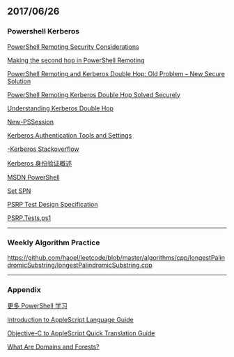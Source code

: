 ## 2017/06/26

### Powershell Kerberos

[PowerShell Remoting Security Considerations](https://msdn.microsoft.com/en-us/powershell/scripting/setup/winrmsecurity)

[Making the second hop in PowerShell Remoting](https://msdn.microsoft.com/en-us/powershell/scripting/setup/ps-remoting-second-hop)

[PowerShell Remoting and Kerberos Double Hop: Old Problem – New Secure Solution](https://blogs.technet.microsoft.com/ashleymcglone/2017/04/12/powershell-remoting-and-kerberos-double-hop-old-problem-new-secure-solution/)

[PowerShell Remoting Kerberos Double Hop Solved Securely](https://blogs.technet.microsoft.com/ashleymcglone/2016/08/30/powershell-remoting-kerberos-double-hop-solved-securely/)

[Understanding Kerberos Double Hop](https://blogs.technet.microsoft.com/askds/2008/06/13/understanding-kerberos-double-hop/)

[New-PSSession](https://msdn.microsoft.com/en-us/powershell/reference/5.1/microsoft.powershell.core/new-pssession)

[Kerberos Authentication Tools and Settings](https://technet.microsoft.com/library/cc738673(v=ws.10).aspx)

[-Kerberos Stackoverflow](https://stackoverflow.com/questions/30492236/access-is-denied-error-when-attempting-to-remote-to-exchange-server-on-localho)

[Kerberos 身份验证概述](https://docs.microsoft.com/zh-cn/windows-server/security/kerberos/kerberos-authentication-overview)

[MSDN PowerShell](https://msdn.microsoft.com/zh-cn/powershell/scripting/powershell-scripting)

[Set SPN](https://technet.microsoft.com/en-gb/library/cc731241.aspx)

[PSRP Test Design Specification](https://github.com/PowerShell/psl-omi-provider/blob/AutomationTest/test/TestDesign/TestDesignSpecificationForPSRP.md)

[PSRP.Tests.ps1](https://github.com/PowerShell/psl-omi-provider/blob/master/test/PSRP.Tests.ps1)


-----------------------------
### Weekly Algorithm Practice

https://github.com/haoel/leetcode/blob/master/algorithms/cpp/longestPalindromicSubstring/longestPalindromicSubstring.cpp

-----------------------------
### Appendix

[更多 PowerShell 学习](https://msdn.microsoft.com/zh-cn/powershell/scripting/getting-started/more-powershell-learning)

[Introduction to AppleScript Language Guide](https://developer.apple.com/library/content/documentation/AppleScript/Conceptual/AppleScriptLangGuide/introduction/ASLR_intro.html)

[Objective-C to AppleScript Quick Translation Guide](https://developer.apple.com/library/content/documentation/LanguagesUtilities/Conceptual/MacAutomationScriptingGuide/AppendixA-AppleScriptObjCQuickTranslationGuide.html)

[What Are Domains and Forests?](https://technet.microsoft.com/en-us/library/cc759073(v=ws.10).aspx#w2k3tr_logic_what_ovkc)


















